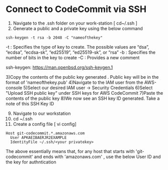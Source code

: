 # Connect to CodeCommit via SSH

1) Navigate to the .ssh folder on your work-station [ cd~/.ssh ] 
2) Generate a public and a private key using the below command

```
ssh-keygen -t rsa -b 2048 -C "nameofthekey"

```

-t : Specifies the type of key to create. The possible values are “dsa”, “ecdsa”, “ecdsa-sk”, “ed25519”, “ed25519-sk”, or “rsa”
-b : Specifies the number of bits in the key to create
-C : Provides a new comment

ssh-keygen: https://man.openbsd.org/ssh-keygen.1

3)Copy the contents of the public key generated . Public key will be in the format of 'nameofthekey.pub'
4)Navigate to the IAM user from the AWS-console
5)Select our desired IAM user -> Security Credentials
6)Select "Upload SSH public key" under SSH keys for AWS CodeCommit
7)Paste the contents of the public key
8)We now see an SSH key ID generated. Take a note of this SSH Key ID

9) Navigate to our workstation
10) cd ~/.ssh
11) Create a config file [ vi config]

```
Host git-codecommit.*.amazonaws.com
  User APKAEIBAERJR2EXAMPLE
  IdentityFile ~/.ssh/<your privatekey>
```
The above essentially means that, for any host that starts with 'git-codecommit' and ends with 'amazonaws.com' , use the below User ID and the key for authntication




